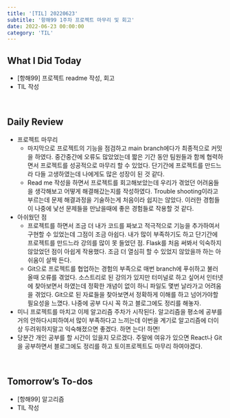 ```yaml
---
title: '[TIL] 20220623'
subtitle: '항해99 1주차 프로젝트 마무리 및 회고'
date: 2022-06-23 00:00:00
category: 'TIL'
---
```


## What I Did Today

- [항해99] 프로젝트 readme 작성, 회고
- TIL 작성

<br/>

## Daily Review

- 프로젝트 마무리
  - 마지막으로 프로젝트의 기능을 점검하고 main branch에다가 최종적으로 커밋을 하였다. 중간중간에 오류도 많았었는데 짧은 기간 동안 팀원들과 함께 협력하면서 프로젝트를 성공적으로 마무리 할 수 있었다. 단기간에 프로젝트를 만드느라 다들 고생하였는데 나에게도 많은 성장이 된 것 같다.
  - Read me 작성을 하면서 프로젝트를 회고해보았는데 우리가 겪었던 어려움들을 생각해보고 어떻게 해결해갔는지를 작성하였다. Trouble shooting이라고 부르는데 문제 해결과정을 기술하는게 처음이라 쉽지는 않았다. 이러한 경험들이 나중에 낯선 문제들을 만났을때에 좋은 경험들로 작용할 것 같다.
- 아쉬웠던 점
  - 프로젝트를 하면서 조금 더 내가 코드를 짜보고 적극적으로 기능을 추가하여서 구현할 수 있었는데 그점이 조금 아쉽다. 내가 많이 부족하기도 하고 단기간에 프로젝트를 만드느라 강의를 많이 못 들었던 점. Flask를 처음 써봐서 익숙하지 않았었던 점이 아쉽게 작용했다. 조금 더 열심히 할 수 있었지 않았을까 하는 아쉬움이 살짝 든다.
  - Git으로 프로젝트를 협업하는 경험의 부족으로 매번 branch에 푸쉬하고 불러올때 오류를 겪었다. 소스트리로 된 강의가 있지만 터미널로 하고 싶어서 인터넷에 찾아보면서 하였는데 정확한 개념이 없이 하니 파일도 몇번 날라가고 어려움을 겪었다. Git으로 된 자료들을 찾아보면서 정확하게 이해를 하고 넘어가야할 필요성을 느꼈다. 나중에 공부 다시 꼭 하고 블로그에도 정리를 해놓자.
- 미니 프로젝트를 마치고 이제 알고리즘 주차가 시작된다. 알고리즘을 평소에 공부를 거의 안하다시피하여서 많이 부족하다고 느끼는데 이번을 계기로 알고리즘에 더이상 두려워하지말고 익숙해졌으면 좋겠다. 하면 는다! 하면!
- 당분간 개인 공부를 할 시간이 있을지 모르겠다. 주말에 여유가 있으면 React나 Git을 공부하면서 블로그에도 정리를 하고 토이프로젝트도 마무리 하여야겠다.

<br/>

## Tomorrow’s To-dos

- [항해99] 알고리즘
- TIL 작성

<br/>
